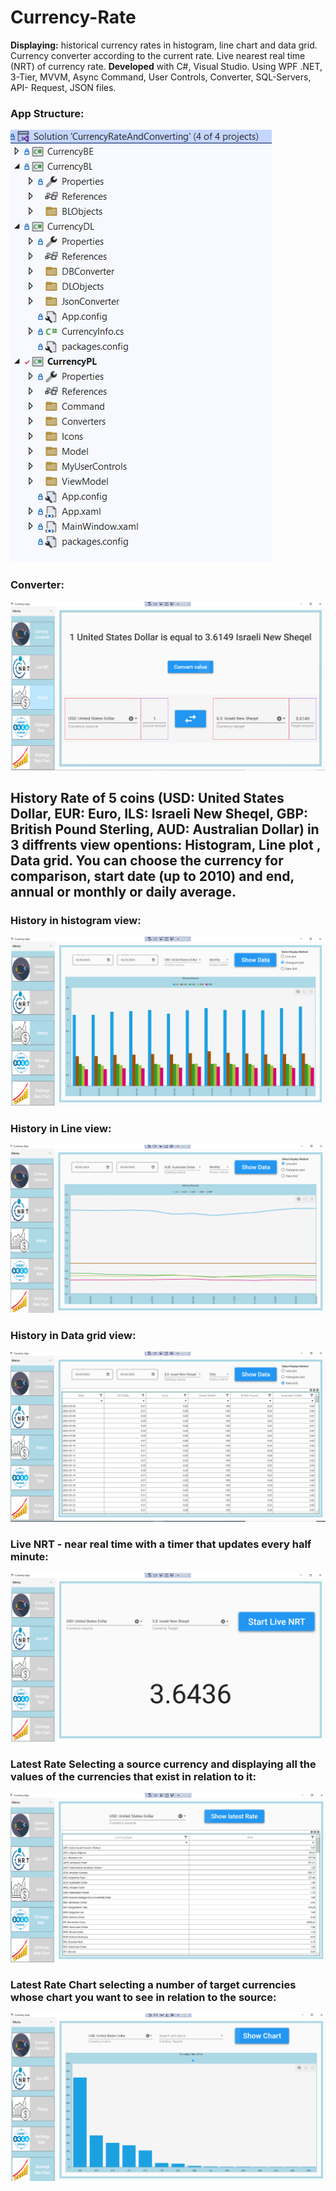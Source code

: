 # Currency-Rate
**Displaying:** historical currency rates in histogram, line chart and data grid. Currency
converter according to the current rate. Live nearest real time (NRT) of currency rate. 
**Developed** with C#, Visual Studio. Using WPF .NET, 3-Tier, MVVM, Async Command,
User Controls, Converter, SQL-Servers, API- Request, JSON files.

### App Structure:

![alt text](https://github.com/davidcoh464/Currency-Rate/blob/master/App%20images/App%20Structure.png)

### Converter:

![alt text](https://github.com/davidcoh464/Currency-Rate/blob/master/App%20images/Converter.png)

## History Rate of 5 coins (USD: United States Dollar, EUR: Euro, ILS: Israeli New Sheqel, GBP: British Pound Sterling, AUD: Australian Dollar) in 3 diffrents view opentions: Histogram, Line plot , Data grid. You can choose the currency for comparison, start date (up to 2010) and end, annual or monthly or daily average.

### History in histogram view:
![alt text](https://github.com/davidcoh464/Currency-Rate/blob/master/App%20images/History%20histogram.png)

### History in Line view:

![alt text](https://github.com/davidcoh464/Currency-Rate/blob/master/App%20images/History%20line%20plot.png)

### History in Data grid view:

![alt text](https://github.com/davidcoh464/Currency-Rate/blob/master/App%20images/History%20data-grid.png)

### Live NRT - near real time with a timer that updates every half minute:

![alt text](https://github.com/davidcoh464/Currency-Rate/blob/master/App%20images/Live.png)

### Latest Rate Selecting a source currency and displaying all the values of the currencies that exist in relation to it:

![alt text](https://github.com/davidcoh464/Currency-Rate/blob/master/App%20images/Latest%20Rate.png)

### Latest Rate Chart selecting a number of target currencies whose chart you want to see in relation to the source:

![alt text](https://github.com/davidcoh464/Currency-Rate/blob/master/App%20images/Latest%20Rate%20Chart.png)
